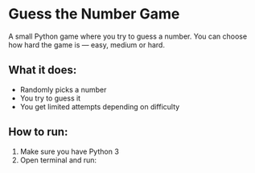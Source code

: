# Guess the Number Game

A small Python game where you try to guess a number. You can choose how hard the game is — easy, medium or hard.

## What it does:
- Randomly picks a number
- You try to guess it
- You get limited attempts depending on difficulty

## How to run:
1. Make sure you have Python 3
2. Open terminal and run:

